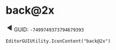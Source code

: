 # back@2x
![](/img/back@2x.png)
GUID: `-7499749373794679393`
```
EditorGUIUtility.IconContent("back@2x")
```
